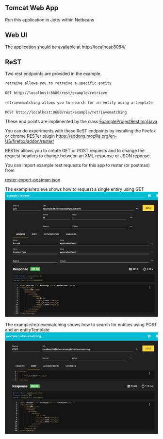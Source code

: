 ## Tomcat Web App

Run this application in Jetty within Netbeans

## Web UI

The application should be available at http://localhost:8084/



## ReST

Two rest endpoints are provided in the example.

```
retreive allows you to retreive a specific entity

GET http://localhost:8680/rest/example/retrieve

retrievematching allows you to search for an entity using a template

POST http://localhost:8680/rest/example/retrievematching
```
These end points are implimented by the class 
[ExampleProjectRestImpl.java](../web/src/java/org/solent/com504/tca2019/web/rest/ExampleProjectRestImpl.java)

You can do experiments with these ReST endpoints by installing the Firefox or chrome RESTer plugin
https://addons.mozilla.org/en-US/firefox/addon/rester/

RESTer allows you to create GET or POST requests and to change the request headers to change between an XML response or JSON reponse.

You can import example rest requests for this app to rester (or postman) from

[rester-export-postman.json](../web/rester-postman/rester-export-postman.json)

The example/retrieve shows how to request a single entiry using GET
![alt text](../web/images/RESTerRetreiveXML.png "Figure RESTerRetreiveXML.png ")


The example/retrievematching shows how to search for entities using POST and an entityTemplate
![alt text](../web/images/RESTerRetreiveMatchingXML.png "Figure RESTerRetreiveMatchingXML.png ")


